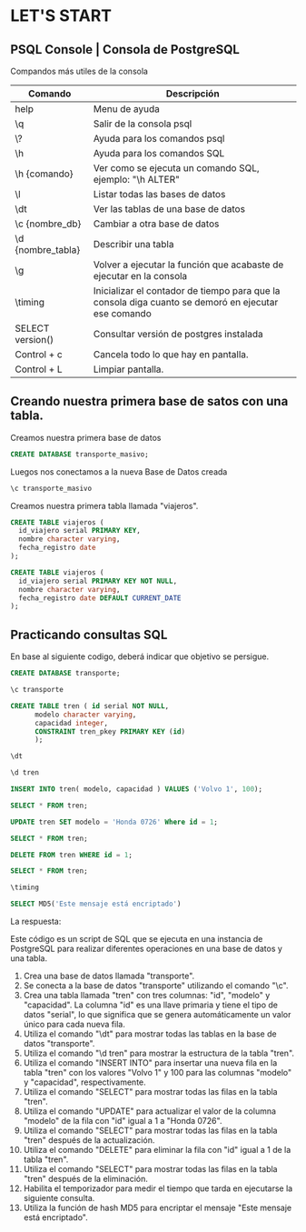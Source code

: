 # LET'S START

## PSQL Console | Consola de PostgreSQL

Compandos más utiles de la consola

| Comando | Descripción |
| ----- | -----|
| help | Menu de ayuda |
| \\q | Salir de la consola psql |
| \\? | Ayuda para los comandos psql |
| \\h | Ayuda para los comandos SQL |
| \\h {comando} | Ver como se ejecuta un comando SQL, ejemplo: "\h ALTER" |
| \\l | Listar todas las bases de datos |
| \\dt | Ver las tablas de una base de datos |
| \\c {nombre_db} | Cambiar a otra base de datos |
| \\d {nombre_tabla} | Describir una tabla |
| \\g | Volver a ejecutar la función que acabaste de ejecutar en la consola |
| \timing | Inicializar el contador de tiempo para que la consola diga cuanto se demoró en ejecutar ese comando |
| SELECT version() | Consultar versión de postgres instalada |
| Control + c | Cancela todo lo que hay en pantalla. |
| Control + L | Limpiar pantalla. |

## Creando nuestra primera base de satos con una tabla.

Creamos nuestra primera base de datos
```sql
CREATE DATABASE transporte_masivo;
```

Luegos nos conectamos a la nueva Base de Datos creada
```sql
\c transporte_masivo
```

Creamos nuestra primera tabla llamada "viajeros".
```sql
CREATE TABLE viajeros (
  id_viajero serial PRIMARY KEY,
  nombre character varying,
  fecha_registro date
);
```

```sql
CREATE TABLE viajeros (
  id_viajero serial PRIMARY KEY NOT NULL,
  nombre character varying,
  fecha_registro date DEFAULT CURRENT_DATE
);
```

## Practicando consultas SQL

En base al siguiente codigo, deberá indicar que objetivo se persigue.

```sql
CREATE DATABASE transporte;
```

```sql
\c transporte
```

```sql
CREATE TABLE tren ( id serial NOT NULL,
      modelo character varying,
      capacidad integer,
      CONSTRAINT tren_pkey PRIMARY KEY (id) 
      );
```

```sql
\dt
```

```sql
\d tren
```

```sql
INSERT INTO tren( modelo, capacidad ) VALUES ('Volvo 1', 100);
```

```sql
SELECT * FROM tren;
```

```sql
UPDATE tren SET modelo = 'Honda 0726' Where id = 1;
```

```sql
SELECT * FROM tren;
```

```sql
DELETE FROM tren WHERE id = 1;
```

```sql
SELECT * FROM tren;
```

```sql
\timing
```

```sql
SELECT MD5('Este mensaje está encriptado')
```

La respuesta:

Este código es un script de SQL que se ejecuta en una instancia de PostgreSQL para realizar diferentes operaciones en una base de datos y una tabla.

1. Crea una base de datos llamada "transporte".
2. Se conecta a la base de datos "transporte" utilizando el comando "\c".
3. Crea una tabla llamada "tren" con tres columnas: "id", "modelo" y "capacidad". La columna "id" es una llave primaria y tiene el tipo de datos "serial", lo que significa que se genera automáticamente un valor único para cada nueva fila.
4. Utiliza el comando "\dt" para mostrar todas las tablas en la base de datos "transporte".
5. Utiliza el comando "\d tren" para mostrar la estructura de la tabla "tren".
6. Utiliza el comando "INSERT INTO" para insertar una nueva fila en la tabla "tren" con los valores "Volvo 1" y 100 para las columnas "modelo" y "capacidad", respectivamente.
7. Utiliza el comando "SELECT" para mostrar todas las filas en la tabla "tren".
8. Utiliza el comando "UPDATE" para actualizar el valor de la columna "modelo" de la fila con "id" igual a 1 a "Honda 0726".
9. Utiliza el comando "SELECT" para mostrar todas las filas en la tabla "tren" después de la actualización.
10. Utiliza el comando "DELETE" para eliminar la fila con "id" igual a 1 de la tabla "tren".
11. Utiliza el comando "SELECT" para mostrar todas las filas en la tabla "tren" después de la eliminación.
12. Habilita el temporizador para medir el tiempo que tarda en ejecutarse la siguiente consulta.
13. Utiliza la función de hash MD5 para encriptar el mensaje "Este mensaje está encriptado".